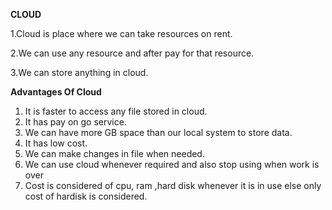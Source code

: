 **CLOUD**

 1.Cloud is place where we can take resources on rent. 
 
 2.We can use any resource and after pay for that resource.

 3.We can store anything in cloud.

**Advantages Of Cloud**
1. It is faster to access any file stored in cloud.
2. It has pay on go service.
3. We can have more GB space than our local system to store data.
4. It has low cost.
5. We can make changes in file when needed.
6. We can use cloud whenever required and also stop using when work is over
7. Cost is considered of cpu, ram ,hard disk whenever it is in use else only cost of hardisk is considered.
